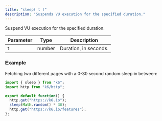 ```yaml
---
title: "sleep( t )"
description: "Suspends VU execution for the specified duration."
---
```

Suspend VU execution for the specified duration.

| Parameter | Type   | Description           |
|-----------|--------|-----------------------|
| t         | number | Duration, in seconds. |


### Example

Fetching two different pages with a 0-30 second random sleep in between:

<div class="code-group" data-props='{"labels": []}'>

```js
import { sleep } from "k6";
import http from "k6/http";

export default function() {
  http.get("https://k6.io");
  sleep(Math.random() * 30);
  http.get("https://k6.io/features");
};
```

</div>
